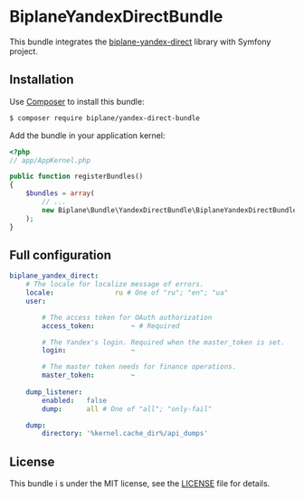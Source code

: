 # BiplaneYandexDirectBundle

This bundle integrates the [biplane-yandex-direct](https://github.com/biplane/yandex-direct) 
library with Symfony project.

## Installation

Use [Composer](https://getcomposer.org/) to install this bundle:

```bash
$ composer require biplane/yandex-direct-bundle
```

Add the bundle in your application kernel:

```php
<?php
// app/AppKernel.php

public function registerBundles()
{
    $bundles = array(
        // ...
        new Biplane\Bundle\YandexDirectBundle\BiplaneYandexDirectBundle(),
    );
}
```

## Full configuration

```yaml
biplane_yandex_direct:
    # The locale for localize message of errors.
    locale:               ru # One of "ru"; "en"; "ua"    
    user:

        # The access token for OAuth authorization
        access_token:         ~ # Required

        # The Yandex's login. Required when the master_token is set.
        login:                ~

        # The master token needs for finance operations.
        master_token:         ~
        
    dump_listener:
        enabled:   false
        dump:      all # One of "all"; "only-fail"

    dump:
        directory: '%kernel.cache_dir%/api_dumps'
```

## License

This bundle i s under the MIT license, see the [LICENSE](Resources/meta/LICENSE) file for details.
